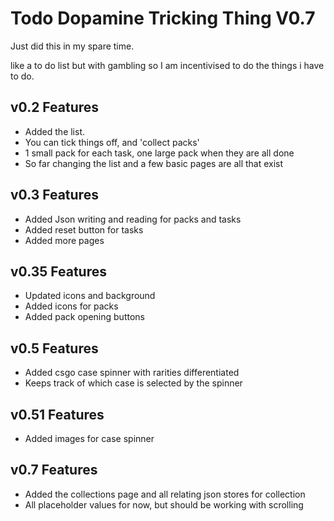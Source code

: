 # Todo Dopamine Tricking Thing V0.7

Just did this in my spare time.

like a to do list but with gambling so I am incentivised to do the things i have to do.

## v0.2 Features

- Added the list.
- You can tick things off, and 'collect packs'
- 1 small pack for each task, one large pack when they are all done
- So far changing the list and a few basic pages are all that exist

## v0.3 Features
- Added Json writing and reading for packs and tasks
- Added reset button for tasks
- Added more pages

## v0.35 Features
- Updated icons and background
- Added icons for packs
- Added pack opening buttons

## v0.5 Features
- Added csgo case spinner with rarities differentiated
- Keeps track of which case is selected by the spinner

## v0.51 Features
- Added images for case spinner

## v0.7 Features
- Added the collections page and all relating json stores for collection
- All placeholder values for now, but should be working with scrolling
